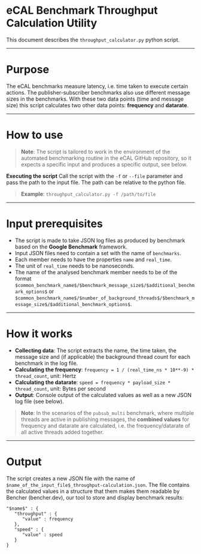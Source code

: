 # eCAL Benchmark Throughput Calculation Utility

This document describes the `throughput_calculator.py` python script.

---

# Purpose

The eCAL benchmarks measure latency, i.e. time taken to execute certain actions. The publisher-subscriber benchmarks also use different message sizes in the benchmarks. With these two data points (time and message size) this script calculates two other data points: **frequency** and **datarate**.

---

# How to use

> **Note**: The script is tailored to work in the environment of the automated benchmarking routine in the eCAL GitHub repository, so it expects a specific input and produces a specific output, see below.

**Executing the script** Call the script with the `-f` or `--file` parameter and pass the path to the input file. The path can be relative to the python file.

> **Example**: `throughput_calculator.py -f /path/to/file`

---

# Input prerequisites

- The script is made to take JSON log files as produced by benchmark based on the **Google Benchmark** framework. 
- Input JSON files need to contain a set with the name of `benchmarks`. 
- Each member needs to have the properties `name` and `real_time`.
- The unit of `real_time` needs to be nanoseconds.
- The name of the analysed benchmark member needs to be of the format `$common_benchmark_name$/$benchmark_message_size$/$additional_benchmark_options$` or `$common_benchmark_name$/$number_of_background_threads$/$benchmark_message_size$/$additional_benchmark_options$`.

---

# How it works

- **Collecting data**: The script extracts the name, the time taken, the message size and (if applicable) the background thread count for each benchmark in the log file.
- **Calculating the frequency**: `frequency = 1 / (real_time_ns * 10**-9) * thread_count`, unit: Hertz
- **Calculating the datarate**: `speed = frequency * payload_size * thread_count`, unit: Bytes per second
- **Output**: Console output of the calculated values as well as a new JSON log file (see below).

> **Note**: In the scenarios of the `pubsub_multi` benchmark, where multiple threads are active in publishing messages, the **combined values** for frequency and datarate are calculated, i.e. the frequency/datarate of all active threads added together.

---

# Output

The script creates a new JSON file with the name of `$name_of_the_input_file$_throughput-calculation.json`. The file contains the calculated values in a structure that them makes them readable by Bencher (bencher.dev), our tool to store and display benchmark results:
```
"$name$" : {
   "throughput" : {
      "value" : frequency
   },
   "speed" : {
      "value" : speed
   }
}
```